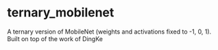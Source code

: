 # ternary_mobilenet
A ternary version of MobileNet (weights and activations fixed to -1, 0, 1). Built on top of the work of DingKe
